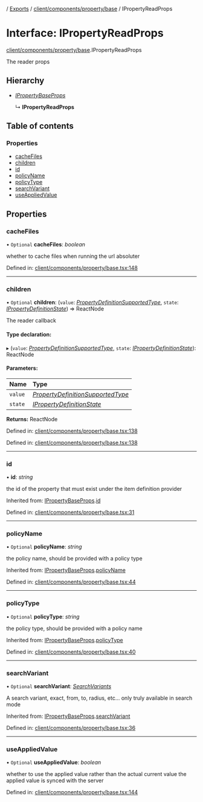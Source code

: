 [](../README.md) / [Exports](../modules.md) / [client/components/property/base](../modules/client_components_property_base.md) / IPropertyReadProps

# Interface: IPropertyReadProps

[client/components/property/base](../modules/client_components_property_base.md).IPropertyReadProps

The reader props

## Hierarchy

* [*IPropertyBaseProps*](client_components_property_base.ipropertybaseprops.md)

  ↳ **IPropertyReadProps**

## Table of contents

### Properties

- [cacheFiles](client_components_property_base.ipropertyreadprops.md#cachefiles)
- [children](client_components_property_base.ipropertyreadprops.md#children)
- [id](client_components_property_base.ipropertyreadprops.md#id)
- [policyName](client_components_property_base.ipropertyreadprops.md#policyname)
- [policyType](client_components_property_base.ipropertyreadprops.md#policytype)
- [searchVariant](client_components_property_base.ipropertyreadprops.md#searchvariant)
- [useAppliedValue](client_components_property_base.ipropertyreadprops.md#useappliedvalue)

## Properties

### cacheFiles

• `Optional` **cacheFiles**: *boolean*

whether to cache files when running the url absoluter

Defined in: [client/components/property/base.tsx:148](https://github.com/onzag/itemize/blob/11a98dec/client/components/property/base.tsx#L148)

___

### children

• `Optional` **children**: (`value`: [*PropertyDefinitionSupportedType*](../modules/base_root_module_itemdefinition_propertydefinition_types.md#propertydefinitionsupportedtype), `state`: [*IPropertyDefinitionState*](base_root_module_itemdefinition_propertydefinition.ipropertydefinitionstate.md)) => ReactNode

The reader callback

#### Type declaration:

▸ (`value`: [*PropertyDefinitionSupportedType*](../modules/base_root_module_itemdefinition_propertydefinition_types.md#propertydefinitionsupportedtype), `state`: [*IPropertyDefinitionState*](base_root_module_itemdefinition_propertydefinition.ipropertydefinitionstate.md)): ReactNode

#### Parameters:

Name | Type |
:------ | :------ |
`value` | [*PropertyDefinitionSupportedType*](../modules/base_root_module_itemdefinition_propertydefinition_types.md#propertydefinitionsupportedtype) |
`state` | [*IPropertyDefinitionState*](base_root_module_itemdefinition_propertydefinition.ipropertydefinitionstate.md) |

**Returns:** ReactNode

Defined in: [client/components/property/base.tsx:138](https://github.com/onzag/itemize/blob/11a98dec/client/components/property/base.tsx#L138)

Defined in: [client/components/property/base.tsx:138](https://github.com/onzag/itemize/blob/11a98dec/client/components/property/base.tsx#L138)

___

### id

• **id**: *string*

the id of the property that must exist under the item definition
provider

Inherited from: [IPropertyBaseProps](client_components_property_base.ipropertybaseprops.md).[id](client_components_property_base.ipropertybaseprops.md#id)

Defined in: [client/components/property/base.tsx:31](https://github.com/onzag/itemize/blob/11a98dec/client/components/property/base.tsx#L31)

___

### policyName

• `Optional` **policyName**: *string*

the policy name, should be provided with a policy type

Inherited from: [IPropertyBaseProps](client_components_property_base.ipropertybaseprops.md).[policyName](client_components_property_base.ipropertybaseprops.md#policyname)

Defined in: [client/components/property/base.tsx:44](https://github.com/onzag/itemize/blob/11a98dec/client/components/property/base.tsx#L44)

___

### policyType

• `Optional` **policyType**: *string*

the policy type, should be provided with a policy name

Inherited from: [IPropertyBaseProps](client_components_property_base.ipropertybaseprops.md).[policyType](client_components_property_base.ipropertybaseprops.md#policytype)

Defined in: [client/components/property/base.tsx:40](https://github.com/onzag/itemize/blob/11a98dec/client/components/property/base.tsx#L40)

___

### searchVariant

• `Optional` **searchVariant**: [*SearchVariants*](../modules/constants.md#searchvariants)

A search variant, exact, from, to, radius, etc...
only truly available in search mode

Inherited from: [IPropertyBaseProps](client_components_property_base.ipropertybaseprops.md).[searchVariant](client_components_property_base.ipropertybaseprops.md#searchvariant)

Defined in: [client/components/property/base.tsx:36](https://github.com/onzag/itemize/blob/11a98dec/client/components/property/base.tsx#L36)

___

### useAppliedValue

• `Optional` **useAppliedValue**: *boolean*

whether to use the applied value rather than the
actual current value the applied value is synced
with the server

Defined in: [client/components/property/base.tsx:144](https://github.com/onzag/itemize/blob/11a98dec/client/components/property/base.tsx#L144)
